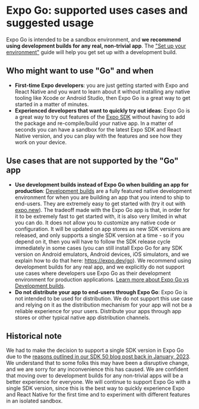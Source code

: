 # Expo Go: supported uses cases and suggested usage

Expo Go is intended to be a sandbox environment, and **we recommend using development builds for any real, non-trivial app**. The ["Set up your environment"](https://docs.expo.dev/get-started/set-up-your-environment/) guide will help you get set up with a development build.

## Who might want to use "Go" and when

- **First-time Expo developers**: you are just getting started with Expo and React Native and you want to learn about it without installing any native tooling like Xcode or Android Studio, then Expo Go is a great way to get started in a matter of minutes. 
- **Experienced developers that want to quickly try out ideas**: Expo Go is a great way to try out features of the [Expo SDK](https://docs.expo.dev/versions/latest/) without having to add the package and re-compile/build your native app. In a matter of seconds you can have a sandbox for the latest Expo SDK and React Native version, and you can play with the features and see how they work on your device.

## Use cases that are not supported by the "Go" app

- **Use development builds instead of Expo Go when building an app for production**: [Development builds](https://docs.expo.dev/develop/development-builds/introduction/) are a fully featured native development environment for when you are building an app that you intend to ship to end-users. They are extremely easy to get started with (try it out with [expo.new](https://expo.new/)). The tradeoff made with the Expo Go app is that, in order for it to be extremely fast to get started with, it is also very limited in what you can do. It does not allow you to customize any native code or configuration. It will be updated on app stores as new SDK versions are released, and only supports a single SDK version at a time - so if you depend on it, then you will have to follow the SDK release cycle immediately in some cases (you can still install Expo Go for any SDK version on Android emulators, Android devices, iOS simulators, and we explain how to do that here: https://expo.dev/go). We recommend using development builds for any real app, and we explicitly do not support use cases where developers use Expo Go as their development environment for production applications. [Learn more about Expo Go vs Development builds](https://expo.dev/blog/expo-go-vs-development-builds).
- **Do not distribute your app to end-users through Expo Go**: Expo Go is not intended to be used for distribution. We do not support this use case and relying on it as the distribution mechanism for your app will not be a reliable experience for your users. Distribute your apps through app stores or other typical native app distribution channels.

## Historical note

We had to make the decision to support a single SDK version in Expo Go due to the [reasons outlined in our SDK 50 blog post back in January, 2023](https://expo.dev/changelog/2024/01-18-sdk-50#a-single-sdk-version-per-release-of-the-expo-go-app-looking-ahead-to-sdk-51). We understand that to some folks this may have been a disruptive change, and we are sorry for any inconvenience this has caused. We are confident that moving over to development builds for any non-trivial apps will be a better experience for everyone. We will continue to support Expo Go with a single SDK version, since this is the best way to quickly experience Expo and React Native for the first time and to experiment with different features in an isolated sandbox.
